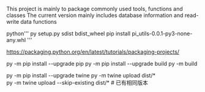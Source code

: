 <!--
 * @Date: 2022-04-02 09:56:33
 * @LastEditors: ruohua.li
 * @LastEditTime: 2022-07-04 10:03:10
-->

This project is mainly to package commonly used tools, functions and classes
The current version mainly includes database information and read-write data functions

python'''
py setup.py sdist bdist_wheel
pip install pi_utils-0.0.1-py3-none-any.whl
'''

https://packaging.python.org/en/latest/tutorials/packaging-projects/

py -m pip install --upgrade pip
py -m pip install --upgrade build
py -m build

py -m pip install --upgrade twine
py -m twine upload dist/*  
py -m twine upload --skip-existing dist/*  # 已有相同版本
 